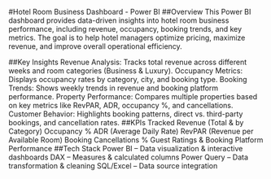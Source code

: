 #Hotel Room Business Dashboard - Power BI
##Overview
This Power BI dashboard provides data-driven insights into hotel room business performance, including revenue, occupancy, booking trends, and key metrics. The goal is to help hotel managers optimize pricing, maximize revenue, and improve overall operational efficiency.

 ##Key Insights
Revenue Analysis: Tracks total revenue across different weeks and room categories (Business & Luxury).
Occupancy Metrics: Displays occupancy rates by category, city, and booking type.
Booking Trends: Shows weekly trends in revenue and booking platform performance.
Property Performance: Compares multiple properties based on key metrics like RevPAR, ADR, occupancy %, and cancellations.
Customer Behavior: Highlights booking patterns, direct vs. third-party bookings, and cancellation rates.
##KPIs Tracked
Revenue (Total & by Category)
Occupancy %
ADR (Average Daily Rate)
RevPAR (Revenue per Available Room)
Booking Cancellations %
Guest Ratings & Booking Platform Performance
##Tech Stack
Power BI – Data visualization & interactive dashboards
DAX – Measures & calculated columns
Power Query – Data transformation & cleaning
SQL/Excel – Data source integration


